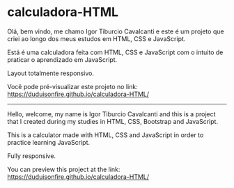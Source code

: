 # calculadora-HTML
Olá, bem vindo, me chamo Igor Tiburcio Cavalcanti e este é um projeto que criei ao longo dos meus estudos em HTML, CSS e JavaScript.

Está é uma calculadora feita com HTML, CSS e JavaScript com o intuito de praticar o aprendizado em JavaScript.

Layout totalmente responsivo.

Você pode pré-visualizar este projeto no link: https://duduisonfire.github.io/calculadora-HTML/

---
Hello, welcome, my name is Igor Tiburcio Cavalcanti and this is a project that I created during my studies in HTML, CSS, Bootstrap and JavaScript.

This is a calculator made with HTML, CSS and JavaScript in order to practice learning JavaScript.

Fully responsive.

You can preview this project at the link: https://duduisonfire.github.io/calculadora-HTML/
